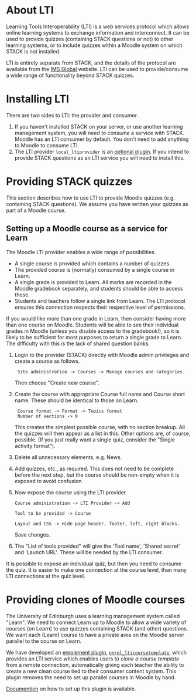 # About LTI

Learning Tools Interoperability (LTI) is a web services protocol which allows online learning systems to exchange information and interconnect.  It can be used to provide quizzes (containing STACK questions or not) to other learning systems, or to include quizzes within a Moodle system on which STACK is not installed.

LTI is entirely separate from STACK, and the details of the protocol are available from the [IMS Global](https://www.imsglobal.org/activity/learning-tools-interoperability) website.  LTI can be used to provide/consume a wide range of functionality beyond STACK quizzes.

# Installing LTI

There are two sides to LTI: the provider and consumer.

1. If you haven't installed STACK on your server, or use another learning management system, you will need to *consume* a service with STACK.  Moodle has an LTI consumer by default.  You don't need to add anything to Moodle to consume LTI.
2. The LTI provider `local_ltiprovider` is an [optional plugin](https://moodle.org/plugins/local_ltiprovider).  If you intend to provide STACK questions as an LTI service you will need to install this.

# Providing STACK quizzes

This section describes how to use LTI to provide Moodle quizzes (e.g. containing STACK questions).  We assume you have written your quizzes as part of a Moodle course.

## Setting up a Moodle course as a service for Learn

The Moodle LTI provider enables a wide range of possibilities.

* A single course is provided which contains a number of quizzes.
* The provided course is (normally) consumed by a single course in Learn.
* A single grade is provided to Learn.  All marks are recorded in the Moodle gradebook separately, and students should be able to access these.
* Students and teachers follow a single link from Learn.  The LTI protocol ensures this connection respects their respective level of permissions.

If you would like more than one grade in Learn, then consider having more than one course on Moodle.  Students will be able to see their individual grades in Moodle (unless you disable access to the gradebook!), so it is likely to be sufficient for most purposes to return a single grade to Learn.  The difficulty with this is the lack of shared question banks.

1. Login to the provider (STACK) directly with Moodle admin privileges and create a course as follows.

        Site administration -> Courses -> Manage courses and categories.

   Then choose "Create new course".
2. Create the course with appropriate Course full name and Course short name.  These should be identical to those on Learn.

        Course format -> Format -> Topics format
        Number of sections -> 0

   This creates the simplest possible course, with no section breakup.  All the quizzes will then appear as a list in this.  Other options are, of course, possible.
   (If you just really want a single quiz, consider the "Single activity format").
3. Delete all unnecessary elements, e.g. News.
4. Add quizzes, etc., as required.  This does not need to be complete before the next step, but the course should be non-empty when it is exposed to avoid confusion.
5. Now expose the course using the LTI provider.

       Course administration -> LTI Provider -> Add

       Tool to be provided -> Course
       
       Layout and CSS -> Hide page header, footer, left, right blocks.

   Save changes.
6. The "List of tools provided" will give the 'Tool name', 'Shared secret' and 'Launch URL'.  These will be needed by the LTI consumer.

It is possible to expose an individual quiz, but then you need to consume the quiz.  It is easier to make one connection at the course level, than many LTI connections at the quiz level.


# Providing clones of Moodle courses

The University of Edinburgh uses a learning management system called "Learn".  We need to connect Learn up to Moodle to allow a wide variety of courses (on Learn) to use quizzes containing STACK (and other) questions.  We want each (Learn) course to have a private area on the Moodle server parallel to the course on Learn.

We have developed an [enrolement plugin](https://github.com/maths/enrol_lticoursetemplate), [`enrol_lticoursetemplate`](https://github.com/maths/enrol_lticoursetemplate), which provides an LTI service which enables users to _clone a course template_ from a remote connection, automatically giving each teacher the ability to create a new clean course tied to their consumer content system.  This plugin removes the need to set up parallel courses in Moodle by hand.

[Documention](https://github.com/maths/enrol_lticoursetemplate) on how to set up this plugin is available.

